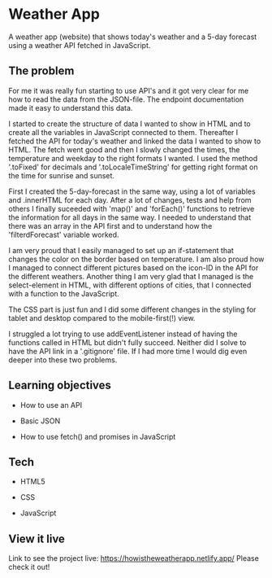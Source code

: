 # Weather App

A weather app (website) that shows today's weather and a 5-day forecast using a weather API fetched in JavaScript.

## The problem

For me it was really fun starting to use API's and it got very clear for me how to read the data from the JSON-file. The endpoint documentation made it easy to understand this data.

I started to create the structure of data I wanted to show in HTML and to create all the variables in JavaScript connected to them. Thereafter I fetched the API for today's weather and linked the data I wanted to show to HTML. The fetch went good and then I slowly changed the times, the temperature and weekday to the right formats I wanted. I used the method '.toFixed' for decimals and '.toLocaleTimeString' for getting right format on the time for sunrise and sunset. 

First I created the 5-day-forecast in the same way, using a lot of variables and .innerHTML for each day. After a lot of changes, tests and help from others I finally suceeded with 'map()' and 'forEach()' functions to retrieve the information for all days in the same way. I needed to understand that there was an array in the API first and to understand how the 'filterdForecast' variable worked.

I am very proud that I easily managed to set up an if-statement that changes the color on the border based on temperature. I am also proud how I managed to connect different pictures based on the icon-ID in the API for the different weathers. Another thing I am very glad that I managed is the select-element in HTML, with different options of cities, that I connected with a function to the JavaScript. 

The CSS part is just fun and I did some different changes in the styling for tablet and desktop compared to the mobile-first(!) view.

I struggled a lot trying to use addEventListener instead of having the functions called in HTML but didn't fully succeed. Neither did I solve to have the API link in a '.gitignore' file. If I had more time I would dig even deeper into these two problems.

## Learning objectives

- How to use an API

- Basic JSON

- How to use fetch() and promises in JavaScript

## Tech

- HTML5

- CSS

- JavaScript 

## View it live

Link to see the project live: https://howistheweatherapp.netlify.app/ 
Please check it out!
